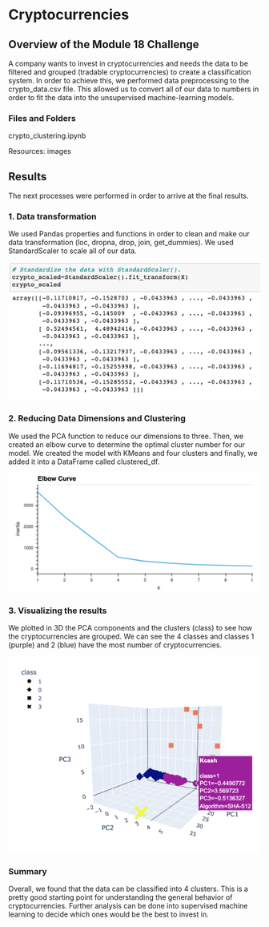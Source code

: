 # Cryptocurrencies
## Overview of the Module 18 Challenge

A company wants to invest in cryptocurrencies and needs the data to be filtered and grouped (tradable cryptocurrencies) to create a classification system. In order to achieve this, we performed data preprocessing to the crypto_data.csv file. This allowed us to convert all of our data to numbers in order to fit the data into the unsupervised machine-learning models. 

### Files and Folders

crypto_clustering.ipynb

Resources: images

## Results

The next processes were performed in order to arrive at the final results. 

### 1. Data transformation

We used Pandas properties and functions in order to clean and make our data transformation (loc, dropna, drop, join, get_dummies). We used StandardScaler to scale all of our data. 

!['1'](https://github.com/DylanMontemayor/Cryptocurrencies/blob/main/Resources/1.png)

### 2.  Reducing Data Dimensions and Clustering

We used the PCA function to reduce our dimensions to three. Then, we created an elbow curve to determine the optimal cluster number for our model. We created the model with KMeans and four clusters and finally, we added it into a DataFrame called clustered_df. 

!['2'](https://github.com/DylanMontemayor/Cryptocurrencies/blob/main/Resources/2.png)

### 3. Visualizing the results

We plotted in 3D the PCA components and the clusters (class) to see how the cryptocurrencies are grouped. We can see the 4 classes and classes 1 (purple) and 2 (blue) have the most number of cryptocurrencies. 

!['3'](https://github.com/DylanMontemayor/Cryptocurrencies/blob/main/Resources/3.png)

### Summary

Overall, we found that the data can be classified into 4 clusters. This is a pretty good starting point for understanding the general behavior of cryptocurrencies. Further analysis can be done into supervised machine learning to decide which ones would be the best to invest in.
